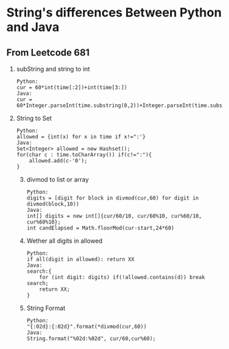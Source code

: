 # String's differences Between Python and Java

## From Leetcode 681

1. subString and string to int
    
    ```
    Python:
    cur = 60*int(time[:2])+int(time[3:])
    Java:
    cur = 60*Integer.parseInt(time.substring(0,2))+Integer.parseInt(time.substring(3));
    ```

2. String to Set

    ```
    Python:
    allowed = {int(x) for x in time if x!=":'}
    Java:
    Set<Integer> allowed = new Hashset();
    for(char c : time.toCharArray()) if(c!=":"){
        allowed.add(c-'0');
    }
    ```
    
    3. divmod to list or array

        ```
        Python:
        digits = [digit for block in divmod(cur,60) for digit in divmod(block,10))
        Java:
        int[] digits = new int[]{cur/60/10, cur/60%10, cur%60/10, cur%60%10};
        int candElapsed = Math.floorMod(cur-start,24*60)
        ```
    
    4. Wether all digits in allowed

        ```
        Python:
        if all(digit in allowed): return XX
        Java:
        search:{
            for (int digit: digits) if(!allowed.contains(d)) break search;
            return XX;
        }
        ```
    5.  String Format

        ```
        Python:
        "{:02d}:{:02d}".format(*divmod(cur,60))
        Java: 
        String.format("%02d:%02d", cur/60,cur%60);
        ```

